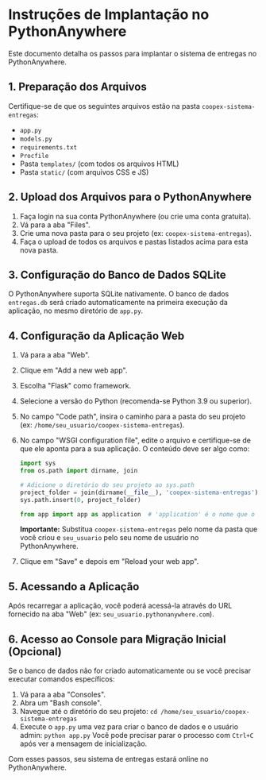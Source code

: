 # Instruções de Implantação no PythonAnywhere

Este documento detalha os passos para implantar o sistema de entregas no PythonAnywhere.

## 1. Preparação dos Arquivos

Certifique-se de que os seguintes arquivos estão na pasta `coopex-sistema-entregas`:

- `app.py`
- `models.py`
- `requirements.txt`
- `Procfile`
- Pasta `templates/` (com todos os arquivos HTML)
- Pasta `static/` (com arquivos CSS e JS)

## 2. Upload dos Arquivos para o PythonAnywhere

1.  Faça login na sua conta PythonAnywhere (ou crie uma conta gratuita).
2.  Vá para a aba "Files".
3.  Crie uma nova pasta para o seu projeto (ex: `coopex-sistema-entregas`).
4.  Faça o upload de todos os arquivos e pastas listados acima para esta nova pasta.

## 3. Configuração do Banco de Dados SQLite

O PythonAnywhere suporta SQLite nativamente. O banco de dados `entregas.db` será criado automaticamente na primeira execução da aplicação, no mesmo diretório de `app.py`.

## 4. Configuração da Aplicação Web

1.  Vá para a aba "Web".
2.  Clique em "Add a new web app".
3.  Escolha "Flask" como framework.
4.  Selecione a versão do Python (recomenda-se Python 3.9 ou superior).
5.  No campo "Code path", insira o caminho para a pasta do seu projeto (ex: `/home/seu_usuario/coopex-sistema-entregas`).
6.  No campo "WSGI configuration file", edite o arquivo e certifique-se de que ele aponta para a sua aplicação. O conteúdo deve ser algo como:

    ```python
    import sys
    from os.path import dirname, join

    # Adicione o diretório do seu projeto ao sys.path
    project_folder = join(dirname(__file__), 'coopex-sistema-entregas')
    sys.path.insert(0, project_folder)

    from app import app as application  # 'application' é o nome que o PythonAnywhere espera
    ```

    **Importante:** Substitua `coopex-sistema-entregas` pelo nome da pasta que você criou e `seu_usuario` pelo seu nome de usuário no PythonAnywhere.

7.  Clique em "Save" e depois em "Reload your web app".

## 5. Acessando a Aplicação

Após recarregar a aplicação, você poderá acessá-la através do URL fornecido na aba "Web" (ex: `seu_usuario.pythonanywhere.com`).

## 6. Acesso ao Console para Migração Inicial (Opcional)

Se o banco de dados não for criado automaticamente ou se você precisar executar comandos específicos:

1.  Vá para a aba "Consoles".
2.  Abra um "Bash console".
3.  Navegue até o diretório do seu projeto:
    `cd /home/seu_usuario/coopex-sistema-entregas`
4.  Execute o `app.py` uma vez para criar o banco de dados e o usuário admin:
    `python app.py`
    Você pode precisar parar o processo com `Ctrl+C` após ver a mensagem de inicialização.

Com esses passos, seu sistema de entregas estará online no PythonAnywhere.

